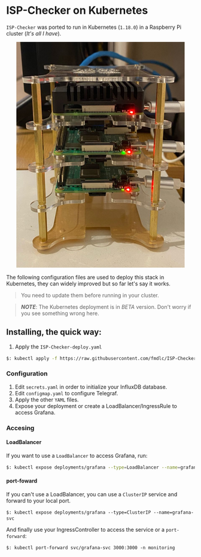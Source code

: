 # ISP-Checker on Kubernetes
`ISP-Checker` was ported to run in Kubernetes (`1.18.0`) in a Raspberry Pi cluster (_It's all I have_).

<center>
<img src="../img/cluster.jpeg" width="450">
</center>

The following configuration files are used to deploy this stack in Kubernetes, they can widely improved but so far let's say it works.

> You need to update them before running in your cluster.

> ***NOTE***: The Kubernetes deployment is in *BETA* version. Don't worry if you see something wrong here.

## Installing, the quick way:

1) Apply the `ISP-Checker-deploy.yaml`
```bash
$: kubectl apply -f https://raw.githubusercontent.com/fmdlc/ISP-Checker/master/kubernetes/ISP-Checker-deploy.yaml
```

### Configuration

1) Edit `secrets.yaml` in order to initialize your InfluxDB database.
2) Edit `configmap.yaml` to configure Telegraf.
3) Apply the other `YAML` files.
4) Expose your deployment or create a LoadBalancer/IngressRule to access Grafana.

### Accesing
#### LoadBalancer
If you want to use a `LoadBalancer` to access Grafana, run:
```bash
$: kubectl expose deployments/grafana --type=LoadBalancer --name=grafana-svc
```
#### port-foward
If you can't use a LoadBalancer, you can use a `ClusterIP` service and forward to your local port.

```
$: kubectl expose deployments/grafana --type=ClusterIP --name=grafana-svc
```

And finally use your IngressController to access the service or a `port-forward`:

```
$: kubectl port-forward svc/grafana-svc 3000:3000 -n monitoring
```
